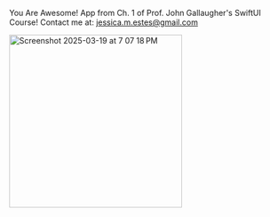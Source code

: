 You Are Awesome! App from Ch. 1 of Prof. John Gallaugher's SwiftUI Course!
Contact me at: jessica.m.estes@gmail.com

<img width="311" alt="Screenshot 2025-03-19 at 7 07 18 PM" src="https://github.com/user-attachments/assets/d0027bde-e0bd-4b95-880b-0a66e8672230" />
